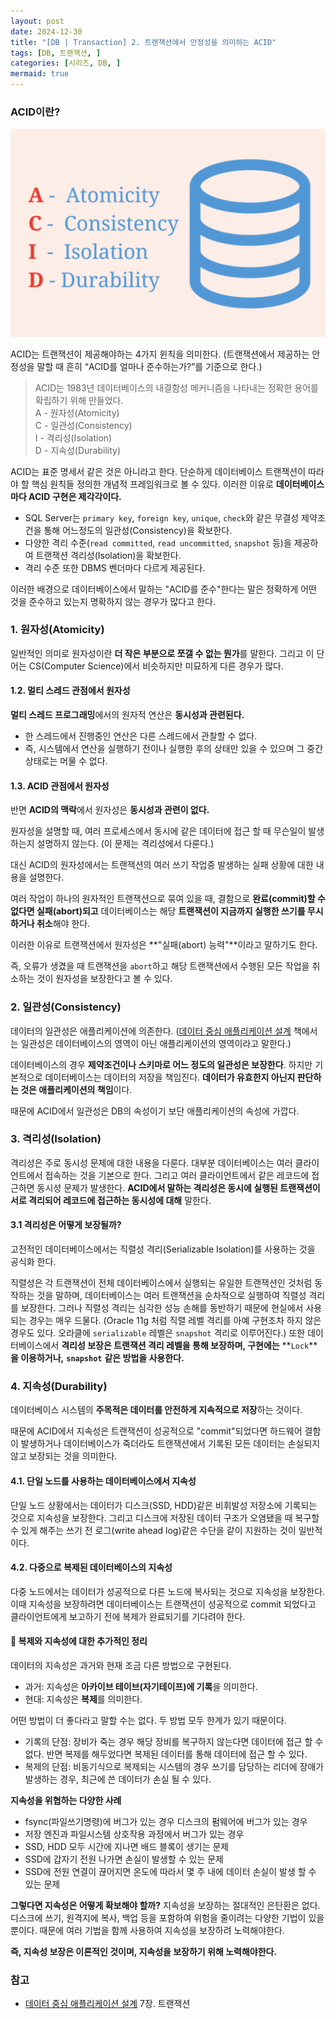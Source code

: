 ```yaml
---
layout: post
date: 2024-12-30
title: "[DB | Transaction] 2. 트랜잭션에서 안정성을 의미하는 ACID"
tags: [DB, 트랜잭션, ]
categories: [시리즈, DB, ]
mermaid: true
---
```




### ACID이란?


![0](/assets/img/2024-12-30-DB--Transaction-2.-트랜잭션에서-안정성을-의미하는-ACID.md/0.png)


ACID는 트랜잭션이 제공해야하는 4가지 윈칙을 의미한다. 
(트랜잭션에서 제공하는 안정성을 말할 때 흔히 “ACID를 얼마나 준수하는가?”를 기준으로 한다.)


> ACID는 1983년 데이터베이스의 내결함성 메커니즘을 나타내는 정확한 용어를 확립하기 위해 만들었다.  
>  A - 원자성(Atomicity)  
>  C - 일관성(Consistency)  
>   I - 격리성(Isolation)  
>  D - 지속성(Durability)


ACID는 표준 명세서 같은 것은 아니라고 한다. 단순하게 데이터베이스 트랜잭션이 따라야 할 핵심 원칙들 정의한 개념적 프레임워크로 볼 수 있다. 이러한 이유로 **데이터베이스마다 ACID 구현은 제각각이다.**

- SQL Server는 `primary key`, `foreign key`, `unique`, `check`와 같은 무결성 제약조건을 통해 어느정도의 일관성(Consistency)을 확보한다.
- 다양한 격리 수준(`read committed`, `read uncommitted`, `snapshot` 등)을 제공하여 트랜잭션 격리성(Isolation)을 확보한다.
- 격리 수준 또한 DBMS 벤더마다 다르게 제공된다.

이러한 배경으로 데이터베이스에서 말하는 "ACID를 준수"한다는 말은 정확하게 어떤 것을 준수하고 있는지 명확하지 않는 경우가 많다고 한다.



### 1. 원자성(Atomicity)


일반적인 의미로 원자성이란 **더 작은 부분으로 쪼갤 수 없는 뭔가**를 말한다. 그리고 이 단어는 CS(Computer Science)에서 비슷하지만 미묘하게 다른 경우가 많다.



#### 1.2. 멀티 스레드 관점에서 원자성


**멀티 스레드 프로그래밍**에서의 원자적 연산은 **동시성과 관련된다.**

- 한 스레드에서 진행중인 연산은 다른 스레드에서 관찰할 수 없다.
- 즉, 시스템에서 연산을 실행하기 전이나 실행한 후의 상태만 있을 수 있으며 그 중간 상태로는 머물 수 없다.


#### 1.3. ACID 관점에서 원자성


반면 **ACID의 맥락**에서 원자성은 **동시성과 관련이 없다.**


원자성을 설명할 때, 여러 프로세스에서 동시에 같은 데이터에 접근 할 때 무슨일이 발생하는지 설명하지 않는다. (이 문제는 격리성에서 다룬다.)


대신 ACID의 원자성에서는 트랜잭션의 여러 쓰기 작업중 발생하는 실패 상황에 대한 내용을 설명한다.


여러 작업이 하나의 원자적인 트랜잭션으로 묶여 있을 때, 결함으로 **완료(commit)할 수 없다면 실패(abort)되고** 데이터베이스는 해당 **트랜잭션이 지금까지 실행한 쓰기를 무시하거나 취소**해야 한다. 


이러한 이유로 트랜잭션에서 원자성은 **"실패(abort) 능력"**이라고 말하기도 한다.


즉, 오류가 생겼을 때 트랜잭션을 `abort`하고 해당 트랜잭션에서 수행된 모든 작업을 취소하는 것이 원자성을 보장한다고 볼 수 있다.



### 2. 일관성(Consistency)


데이터의 일관성은 애플리케이션에 의존한다. ([데이터 중심 애플리케이션 설계](https://www.yes24.com/Product/Goods/59566585) 책에서는 일관성은 데이터베이스의 영역이 아닌 애플리케이션의 영역이라고 말한다.)


데이터베이스의 경우 **제약조건이나 스키마로 어느 정도의 일관성은 보장한다**. 하지만 기본적으로 데이터베이스는 데이터의 저장을 책임진다. **데이터가 유효한지 아닌지 판단하는 것은 애플리케이션의 책임**이다.


때문에 ACID에서 일관성은 DB의 속성이기 보단 애플리케이션의 속성에 가깝다.



### 3. 격리성(Isolation)


격리성은 주로 동시성 문제에 대한 내용을 다룬다. 대부분 데이터베이스는 여러 클라이언트에서 접속하는 것을 기본으로 한다. 그리고 여러 클라이언트에서 같은 레코드에 접근하면 동시성 문제가 발생한다. **ACID에서 말하는 격리성은 동시에 실행된 트랜잭션이 서로 격리되어 레코드에 접근하는 동시성에 대해** 말한다.



#### **3.1 격리성은 어떻게 보장될까?**


고전적인 데이터베이스에서는 직렬성 격리(Serializable Isolation)를 사용하는 것을 공식화 한다.


직렬성은 각 트랜잭션이 전체 데이터베이스에서 실행되는 유일한 트랜잭션인 것처럼 동작하는 것을 말하며, 데이터베이스는 여러 트랜잭션을 순차적으로 실행하여 직렬성 격리를 보장한다. 그러나 직렬성 격리는 심각한 성능 손해를 동반하기 때문에 현실에서 사용되는 경우는 매우 드물다. (Oracle 11g 처럼 직렬 레벨 격리를 아예 구현조차 하지 않은 경우도 있다. 오라클에 `serializable` 레벨은 `snapshot` 격리로 이루어진다.) 또한 데이터베이스에서 **격리성 보장은 트랜잭션 격리 레벨을 통해 보장하며, 구현에는** **`Lock`****을 이용하거나,** **`snapshot`** **같은 방법을 사용한다.**



### 4. 지속성(Durability)


데이터베이스 시스템의 **주목적은 데이터를 안전하게 지속적으로 저장**하는 것이다.


때문에 ACID에서 지속성은 트랜잭션이 성공적으로 "commit"되었다면 하드웨어 결함이 발생하거나 데이터베이스가 죽더라도 트랜잭션에서 기록된 모든 데이터는 손실되지 않고 보장되는 것을 의미한다.



#### 4.1. 단일 노드를 사용하는 데이터베이스에서 지속성


단일 노드 상황에서는 데이터가 디스크(SSD, HDD)같은 비휘발성 저장소에 기록되는 것으로 지속성을 보장한다. 그리고 디스크에 저장된 데이터 구조가 오염됐을 때 복구할 수 있게 해주는 쓰기 전 로그(write ahead log)같은 수단을 같이 지원하는 것이 일반적이다.



#### 4.2. 다중으로 복제된 데이터베이스의 지속성


다중 노드에서는 데이터가 성공적으로 다른 노드에 복사되는 것으로 지속성을 보장한다. 이때 지속성을 보장하려면 데이터베이스는 트랜잭션이 성공적으로 commit 되었다고 클라이언트에게 보고하기 전에 복제가 완료되기를 기다려야 한다.



#### 🔎 복제와 지속성에 대한 추가적인 정리


데이터의 지속성은 과거와 현재 조금 다른 방법으로 구현된다.

- 과거: 지속성은 **아카이브 테이브(자기테이프)에 기록**을 의미한다.
- 현대: 지속성은 **복제**를 의미한다.

어떤 방법이 더 좋다라고 말할 수는 없다. 두 방법 모두 한계가 있기 때문이다.

- 기록의 단점: 장비가 죽는 경우 해당 장비를 복구하지 않는다면 데이터에 접근 할 수 없다. 반면 복제를 해두었다면 복제된 데이터를 통해 데이터에 접근 할 수 있다.
- 복제의 단점: 비동기식으로 복제되는 시스템의 경우 쓰기를 담당하는 리더에 장애가 발생하는 경우, 최근에 쓴 데이터가 손실 될 수 있다.

**지속성을 위협하는 다양한 사례**

- fsync(파일쓰기명령)에 버그가 있는 경우 디스크의 펌웨어에 버그가 있는 경우
- 저장 엔진과 파일시스템 상호작용 과정에서 버그가 있는 경우
- SSD, HDD 모두 시간에 지나면 배드 블록이 생기는 문제
- SSD에 갑자기 전원 나가면 손실이 발생할 수 있는 문제
- SSD에 전원 연결이 끊어지면 온도에 따라서 몇 주 내에 데이터 손실이 발생 할 수 있는 문제

**그렇다면 지속성은 어떻게 확보해야 할까?**
지속성을 보장하는 절대적인 은탄환은 없다. 디스크에 쓰기, 원격지에 복사, 백업 등을 포함하여 위험을 줄이려는 다양한 기법이 있을 뿐이다. 때문에 여러 기법을 함께 사용하여 지속성을 보장하려 노력해야한다.


**즉, 지속성 보장은 이론적인 것이며, 지속성을 보장하기 위해 노력해야한다.**



### 참고

- [데이터 중심 애플리케이션 설계](https://www.yes24.com/Product/Goods/59566585) 7장. 트랜잭션
